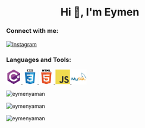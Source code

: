 <h1 align="center">Hi 👋, I'm Eymen</h1>

<h3 align="left">Connect with me:</h3>
<p align="left">
  <a href="https://www.instagram.com/_eymenymnn/" target="_blank">
    <img align="center" src="https://raw.githubusercontent.com/rahuldkjain/github-profile-readme-generator/master/src/images/icons/Social/instagram.svg" alt="Instagram" height="30" width="40" />
  </a>
</p>

<h3 align="left">Languages and Tools:</h3>
<p align="left">
  <a href="https://www.w3schools.com/cs/" target="_blank" rel="noreferrer">
    <img src="https://raw.githubusercontent.com/devicons/devicon/master/icons/csharp/csharp-original.svg" alt="csharp" width="40" height="40" />
  </a>
  <a href="https://www.w3schools.com/css/" target="_blank" rel="noreferrer">
    <img src="https://raw.githubusercontent.com/devicons/devicon/master/icons/css3/css3-original-wordmark.svg" alt="css3" width="40" height="40" />
  </a>
  <a href="https://www.w3.org/html/" target="_blank" rel="noreferrer">
    <img src="https://raw.githubusercontent.com/devicons/devicon/master/icons/html5/html5-original-wordmark.svg" alt="html5" width="40" height="40" />
  </a>
  <a href="https://developer.mozilla.org/en-US/docs/Web/JavaScript" target="_blank" rel="noreferrer">
    <img src="https://raw.githubusercontent.com/devicons/devicon/master/icons/javascript/javascript-original.svg" alt="javascript" width="40" height="40" />
  </a>
  <a href="https://www.mysql.com/" target="_blank" rel="noreferrer">
    <img src="https://raw.githubusercontent.com/devicons/devicon/master/icons/mysql/mysql-original-wordmark.svg" alt="mysql" width="40" height="40" />
  </a>
</p>

<!-- İstatistik kartları şeffaf arka planlı olacak şekilde ayarlandı -->
<p>
  <img align="left" src="https://github-readme-stats.vercel.app/api/top-langs?username=eymenyaman&show_icons=true&locale=en&layout=compact&theme=transparent" alt="eymenyaman" />
</p>

<p>&nbsp;</p>

<p>
  <img align="center" src="https://github-readme-stats.vercel.app/api?username=eymenyaman&show_icons=true&locale=en&theme=transparent" alt="eymenyaman" />
</p>

<p>
  <img align="center" src="https://github-readme-streak-stats.herokuapp.com/?user=eymenyaman&theme=transparent" alt="eymenyaman" />
</p>
